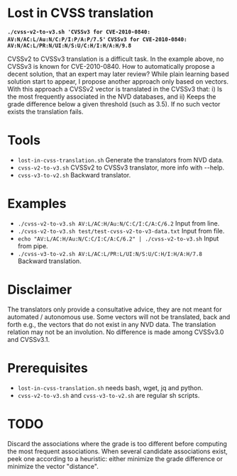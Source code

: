 # Lost in CVSS translation
**```./cvss-v2-to-v3.sh 'CVSSv3 for CVE-2010-0840: AV:N/AC:L/Au:N/C:P/I:P/A:P/7.5'```**
**```CVSSv3 for CVE-2010-0840: AV:N/AC:L/PR:N/UI:N/S:U/C:H/I:H/A:H/9.8```**

CVSSv2 to CVSSv3 translation is a difficult task.
In the example above, no CVSSv3 is known for CVE-2010-0840.
How to automatically propose a decent solution, that an expert may later review?
While plain learning based solution start to appear, I propose another approach only based on vectors.
With this approach a CVSSv2 vector is translated in the CVSSv3 that:
i) Is the most frequently associated in the NVD databases, and 
ii) Keeps the grade difference below a given threshold (such as 3.5).
If no such vector exists the translation fails.

# Tools
- ``lost-in-cvss-translation.sh`` Generate the translators from NVD data.
- ``cvss-v2-to-v3.sh`` CVSSv2 to CVSSv3 translator, more info with --help.
- ``cvss-v3-to-v2.sh`` Backward translator.

# Examples
- ```./cvss-v2-to-v3.sh AV:L/AC:H/Au:N/C:C/I:C/A:C/6.2```          Input from line.
- ```./cvss-v2-to-v3.sh test/test-cvss-v2-to-v3-data.txt```        Input from file.
- ```echo "AV:L/AC:H/Au:N/C:C/I:C/A:C/6.2" | ./cvss-v2-to-v3.sh``` Input from pipe.
- ```./cvss-v3-to-v2.sh AV:L/AC:L/PR:L/UI:N/S:U/C:H/I:H/A:H/7.8``` Backward translation.

# Disclaimer
The translators only provide a consultative advice,
they are not meant for automated / autonomous use.
Some vectors will not be translated, back and forth
e.g., the vectors that do not exist in any NVD data.
The translation relation may not be an involution.
No difference is made among CVSSv3.0 and CVSSv3.1.

# Prerequisites
- ``lost-in-cvss-translation.sh`` needs bash, wget, jq and python.
- ``cvss-v2-to-v3.sh`` and ``cvss-v3-to-v2.sh`` are regular sh scripts.

# TODO
Discard the associations where the grade is too different before computing the most frequent associations.
When several candidate associations exist, peek one according to a heuristic: either minimize the grade difference or minimize the vector "distance".

